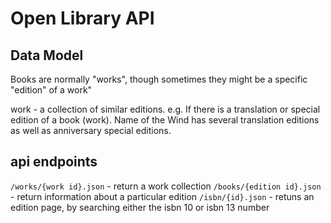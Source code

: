 # Open Library API

## Data Model 

Books are normally "works", though sometimes they might be a specific "edition" of a work"

work - a collection of similar editions. e.g. If there is a translation or special edition of a book (work). Name of the Wind has several translation editions as well as anniversary special editions.

## api endpoints

`/works/{work id}.json` - return a work collection
`/books/{edition id}.json` - return information about a particular edition
`/isbn/{id}.json` - retuns an edition page, by searching either the isbn 10 or isbn 13 number
